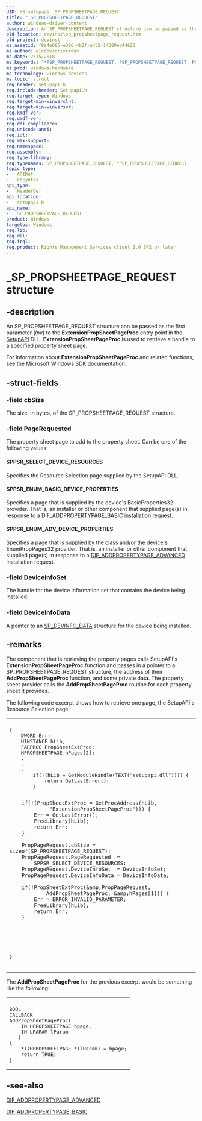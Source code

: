 ```yaml
---
UID: NS:setupapi._SP_PROPSHEETPAGE_REQUEST
title: "_SP_PROPSHEETPAGE_REQUEST"
author: windows-driver-content
description: An SP_PROPSHEETPAGE_REQUEST structure can be passed as the first parameter (lpv) to the ExtensionPropSheetPageProc entry point in the SetupAPI DLL.
old-location: devinst\sp_propsheetpage_request.htm
old-project: devinst
ms.assetid: f9a4e685-e396-4b2f-a452-14389eb44620
ms.author: windowsdriverdev
ms.date: 2/15/2018
ms.keywords: "*PSP_PROPSHEETPAGE_REQUEST, PSP_PROPSHEETPAGE_REQUEST, PSP_PROPSHEETPAGE_REQUEST structure pointer [Device and Driver Installation], SP_PROPSHEETPAGE_REQUEST, SP_PROPSHEETPAGE_REQUEST structure [Device and Driver Installation], _SP_PROPSHEETPAGE_REQUEST, devinst.sp_propsheetpage_request, di-struct_03c50681-4081-4ae3-88ba-32a10e937207.xml, setupapi/PSP_PROPSHEETPAGE_REQUEST, setupapi/SP_PROPSHEETPAGE_REQUEST"
ms.prod: windows-hardware
ms.technology: windows-devices
ms.topic: struct
req.header: setupapi.h
req.include-header: Setupapi.h
req.target-type: Windows
req.target-min-winverclnt: 
req.target-min-winversvr: 
req.kmdf-ver: 
req.umdf-ver: 
req.ddi-compliance: 
req.unicode-ansi: 
req.idl: 
req.max-support: 
req.namespace: 
req.assembly: 
req.type-library: 
req.typenames: SP_PROPSHEETPAGE_REQUEST, *PSP_PROPSHEETPAGE_REQUEST
topic_type:
-	APIRef
-	kbSyntax
api_type:
-	HeaderDef
api_location:
-	setupapi.h
api_name:
-	SP_PROPSHEETPAGE_REQUEST
product: Windows
targetos: Windows
req.lib: 
req.dll: 
req.irql: 
req.product: Rights Management Services client 1.0 SP2 or later
---
```


# _SP_PROPSHEETPAGE_REQUEST structure


## -description


An SP_PROPSHEETPAGE_REQUEST structure can be passed as the first parameter (<i>lpv</i>) to the <b>ExtensionPropSheetPageProc</b> entry point in the <a href="devinst.setupapi">SetupAPI</a> DLL. <b>ExtensionPropSheetPageProc</b> is used to retrieve a handle to a specified property sheet page.

For information about <b>ExtensionPropSheetPageProc</b> and related functions, see the Microsoft Windows SDK documentation.


## -struct-fields




### -field cbSize

The size, in bytes, of the SP_PROPSHEETPAGE_REQUEST structure. 


### -field PageRequested

The property sheet page to add to the property sheet. Can be one of the following values:





#### SPPSR_SELECT_DEVICE_RESOURCES

Specifies the Resource Selection page supplied by the SetupAPI DLL. 



#### SPPSR_ENUM_BASIC_DEVICE_PROPERTIES

Specifies a page that is supplied by the device's BasicProperties32 provider. That is, an installer or other component that supplied page(s) in response to a <a href="https://msdn.microsoft.com/library/windows/hardware/ff543659">DIF_ADDPROPERTYPAGE_BASIC</a> installation request. 



#### SPPSR_ENUM_ADV_DEVICE_PROPERTIES

Specifies a page that is supplied by the class and/or the device's EnumPropPages32 provider. That is, an installer or other component that supplied page(s) in response to a <a href="https://msdn.microsoft.com/library/windows/hardware/ff543656">DIF_ADDPROPERTYPAGE_ADVANCED</a> installation request.


### -field DeviceInfoSet

The handle for the device information set that contains the device being installed.


### -field DeviceInfoData

A pointer to an <a href="https://msdn.microsoft.com/library/windows/hardware/ff552344">SP_DEVINFO_DATA</a> structure for the device being installed.


## -remarks



The component that is retrieving the property pages calls SetupAPI's <b>ExtensionPropSheetPageProc</b> function and passes in a pointer to a SP_PROPSHEETPAGE_REQUEST structure, the address of their  <b>AddPropSheetPageProc </b>function, and some private data. The property sheet provider calls the <b>AddPropSheetPageProc</b> routine for each property sheet it provides. 

The following code excerpt shows how to retrieve one page, the SetupAPI's Resource Selection page:

<div class="code"><span codelanguage=""><table>
<tr>
<th></th>
</tr>
<tr>
<td>
<pre>{
    DWORD Err;
    HINSTANCE hLib;
    FARPROC PropSheetExtProc;
    HPROPSHEETPAGE hPages[2];
    .
    .
    .
        if(!(hLib = GetModuleHandle(TEXT("setupapi.dll")))) {
            return GetLastError();
        }

        if(!(PropSheetExtProc = GetProcAddress(hLib,
                 "ExtensionPropSheetPageProc"))) {
            Err = GetLastError();
            FreeLibrary(hLib);
            return Err;
        }

        PropPageRequest.cbSize = sizeof(SP_PROPSHEETPAGE_REQUEST);
        PropPageRequest.PageRequested  = 
            SPPSR_SELECT_DEVICE_RESOURCES;
        PropPageRequest.DeviceInfoSet  = DeviceInfoSet;
        PropPageRequest.DeviceInfoData = DeviceInfoData;

        if(!PropSheetExtProc(&amp;PropPageRequest, 
                AddPropSheetPageProc, &amp;hPages[1])) {
            Err = ERROR_INVALID_PARAMETER;
            FreeLibrary(hLib);
            return Err;
        }
        .
        .
        .
}</pre>
</td>
</tr>
</table></span></div>
The <b>AddPropSheetPageProc</b> for the previous excerpt would be something like the following:

<div class="code"><span codelanguage=""><table>
<tr>
<th></th>
</tr>
<tr>
<td>
<pre>BOOL
CALLBACK
AddPropSheetPageProc(
    IN HPROPSHEETPAGE hpage,
    IN LPARAM lParam
   )
{
    *((HPROPSHEETPAGE *)lParam) = hpage;
    return TRUE;
}</pre>
</td>
</tr>
</table></span></div>



## -see-also




<a href="https://msdn.microsoft.com/library/windows/hardware/ff543656">DIF_ADDPROPERTYPAGE_ADVANCED</a>



<a href="https://msdn.microsoft.com/library/windows/hardware/ff543659">DIF_ADDPROPERTYPAGE_BASIC</a>
 

 

